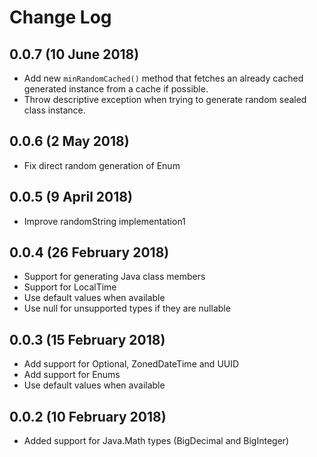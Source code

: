 # Change Log

## 0.0.7 (10 June 2018)
* Add new `minRandomCached()` method that fetches an already cached generated instance from a cache if possible. 
* Throw descriptive exception when trying to generate random sealed class instance.

## 0.0.6 (2 May 2018)
* Fix direct random generation of Enum

## 0.0.5 (9 April 2018)
* Improve randomString implementation1

## 0.0.4 (26 February 2018)
* Support for generating Java class members
* Support for LocalTime
* Use default values when available
* Use null for unsupported types if they are nullable

## 0.0.3 (15 February 2018)
* Add support for Optional, ZonedDateTime and UUID
* Add support for Enums
* Use default values when available

## 0.0.2 (10 February 2018)
* Added support for Java.Math types (BigDecimal and BigInteger)
